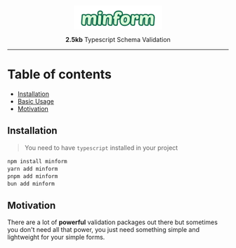 <p align="center">
  <img src="package-logo.png" width="200px" align="center" alt="Zod logo" />

</p>
  <p align="center">
    <b>2.5kb</b> Typescript Schema Validation
  </p>

---

# Table of contents
- [Installation](#installation)
- [Basic Usage](#usage)
- [Motivation](#motivation) 




## Installation
> You need to have `typescript` installed in your project
```bash
npm install minform
yarn add minform
pnpm add minform
bun add minform
```





## Motivation

There are a lot of **powerful** validation packages out there but sometimes you don't need all that power, you just need something simple and lightweight for your simple forms.